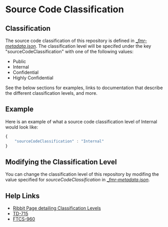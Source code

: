 # Source Code Classification

## Classification
The source code classification of this repository is defined in [__fmr-metadata.json_](_fmr-metadata.json). 
The classification level will be specifed under the key "sourceCodeClassification" with one of the following values: 
* Public
* Internal
* Confidential
* Highly Confidential

See the below sections for examples, links to documentation that describe the different classification levels, and more.

## Example
Here is an example of what a source code classification level of Internal would look like:
```javascript
{
	"sourceCodeClassification" : "Internal"
}
```

## Modifying the Classification Level
You can change the classification level of this repository by modifing the value specified for _sourceCodeClassification_ in  [__fmr-metadata.json_](_fmr-metadata.json).

## Help Links
* [Ribbit Page detailing Classification Levels](https://ribbit.fmr.com/groups/source-code-classification)
* [TD-715](http://archer.fmr.com/archer/foundation/Workspace.aspx?workspaceId=-1&requestUrl=..%2fGenericContent%2fRecord.aspx%3fid%3d1307741%26moduleId%3d161)
* [FTCS-960](http://archer.fmr.com/archer/foundation/Workspace.aspx?workspaceId=-1&requestUrl=..%2fGenericContent%2fRecord.aspx%3fid%3d63697%26moduleId%3d66)